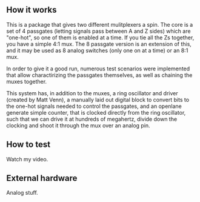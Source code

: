 <!---

This file is used to generate your project datasheet. Please fill in the information below and delete any unused
sections.

You can also include images in this folder and reference them in the markdown. Each image must be less than
512 kb in size, and the combined size of all images must be less than 1 MB.
-->

## How it works

This is a package that gives two different mulitplexers a spin.  The core is a set of 4 passgates (letting signals pass between A and Z sides) which are "one-hot", so one of them is enabled at a time.  If you tie all the Zs together, you have a simple 4:1 mux.  The 8 passgate version is an extension of this, and it may be used as 8 analog switches (only one on at a time) or an 8:1 mux.

In order to give it a good run, numerous test scenarios were implemented that allow charactirizing the passgates themselves, as well as chaining the muxes together.  

This system has, in addition to the muxes, a ring oscillator and driver (created by Matt Venn), a manually laid out digital block to convert bits to the one-hot signals needed to control the passgates, and an openlane generate simple counter, that is clocked directly from the ring oscillator, such that we can drive it at hundreds of megahertz, divide down the clocking and shoot it through the mux over an analog pin.

## How to test

Watch my video.

## External hardware

Analog stuff.
